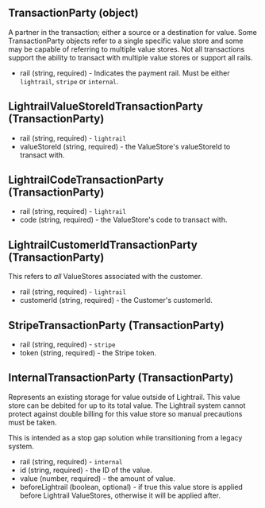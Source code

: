 ## TransactionParty (object)
A partner in the transaction; either a source or a destination for value.  Some TransactionParty objects refer to a single specific value store and some may be capable of referring to multiple value stores.  Not all transactions support the ability to transact with multiple value stores or support all rails.
+ rail (string, required) - Indicates the payment rail. Must be either `lightrail`, `stripe` or `internal`.

## LightrailValueStoreIdTransactionParty (TransactionParty)
+ rail (string, required) - `lightrail`
+ valueStoreId (string, required) - the ValueStore's valueStoreId to transact with.

## LightrailCodeTransactionParty (TransactionParty)
+ rail (string, required) - `lightrail`
+ code (string, required) - the ValueStore's code to transact with.

## LightrailCustomerIdTransactionParty (TransactionParty)
This refers to *all* ValueStores associated with the customer.
+ rail (string, required) - `lightrail`
+ customerId (string, required) - the Customer's customerId.

## StripeTransactionParty (TransactionParty)
+ rail (string, required) - `stripe`
+ token (string, required) - the Stripe token.

## InternalTransactionParty (TransactionParty)
Represents an existing storage for value outside of Lightrail.  This value store can be debited for up to its total value.  The Lightrail system cannot protect against double billing for this value store so manual precautions must be taken.

This is intended as a stop gap solution while transitioning from a legacy system.

+ rail (string, required) - `internal`
+ id (string, required) - the ID of the value.
+ value (number, required) - the amount of value.
+ beforeLightrail (boolean, optional) - if true this value store is applied before Lightrail ValueStores, otherwise it will be applied after.
